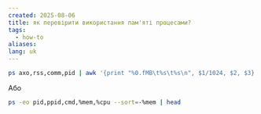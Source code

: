```yaml
---
created: 2025-08-06
title: як перевірити використання пам'яті процесами?
tags:
  - how-to
aliases: 
lang: uk
---
```

```bash
ps axo,rss,comm,pid | awk '{print "%0.fMB\t%s\t%s\n", $1/1024, $2, $3}' | sort -nr
```

Або

```bash
ps -eo pid,ppid,cmd,%mem,%cpu --sort=-%mem | head
```